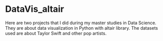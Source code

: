 # DataVis_altair
Here are two projects that I did during my master studies in Data Science. They are about data visualization in Python with altair library. The datasets used are about Taylor Swift and other pop artists.
